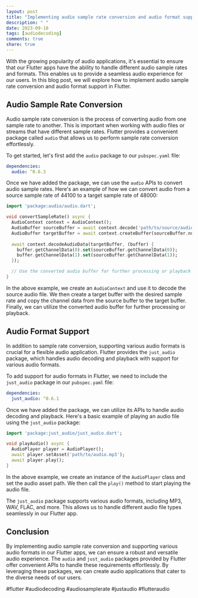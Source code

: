 ```yaml
---
layout: post
title: "Implementing audio sample rate conversion and audio format support in Flutter"
description: " "
date: 2023-09-18
tags: [audiodecoding]
comments: true
share: true
---
```


With the growing popularity of audio applications, it's essential to ensure that our Flutter apps have the ability to handle different audio sample rates and formats. This enables us to provide a seamless audio experience for our users. In this blog post, we will explore how to implement audio sample rate conversion and audio format support in Flutter.

## Audio Sample Rate Conversion

Audio sample rate conversion is the process of converting audio from one sample rate to another. This is important when working with audio files or streams that have different sample rates. Flutter provides a convenient package called `audio` that allows us to perform sample rate conversion effortlessly.

To get started, let's first add the `audio` package to our `pubspec.yaml` file:

```yaml
dependencies:
  audio: ^0.6.3
```

Once we have added the package, we can use the `audio` APIs to convert audio sample rates. Here's an example of how we can convert audio from a source sample rate of 44100 to a target sample rate of 48000:

```dart
import 'package:audio/audio.dart';

void convertSampleRate() async {
  AudioContext context = AudioContext();
  AudioBuffer sourceBuffer = await context.decode('path/to/source/audio.wav');
  AudioBuffer targetBuffer = await context.createBuffer(sourceBuffer.numberOfChannels, sourceBuffer.length, 48000);
  
  await context.decodeAudioData(targetBuffer, (buffer) {
    buffer.getChannelData(0).set(sourceBuffer.getChannelData(0));
    buffer.getChannelData(1).set(sourceBuffer.getChannelData(1));
  });

  // Use the converted audio buffer for further processing or playback
}
```

In the above example, we create an `AudioContext` and use it to decode the source audio file. We then create a target buffer with the desired sample rate and copy the channel data from the source buffer to the target buffer. Finally, we can utilize the converted audio buffer for further processing or playback.

## Audio Format Support

In addition to sample rate conversion, supporting various audio formats is crucial for a flexible audio application. Flutter provides the `just_audio` package, which handles audio decoding and playback with support for various audio formats.

To add support for audio formats in Flutter, we need to include the `just_audio` package in our `pubspec.yaml` file:

```yaml
dependencies:
  just_audio: ^0.6.1
```

Once we have added the package, we can utilize its APIs to handle audio decoding and playback. Here's a basic example of playing an audio file using the `just_audio` package:

```dart
import 'package:just_audio/just_audio.dart';

void playAudio() async {
  AudioPlayer player = AudioPlayer();
  await player.setAsset('path/to/audio.mp3');
  await player.play();
}
```

In the above example, we create an instance of the `AudioPlayer` class and set the audio asset path. We then call the `play()` method to start playing the audio file.

The `just_audio` package supports various audio formats, including MP3, WAV, FLAC, and more. This allows us to handle different audio file types seamlessly in our Flutter app.

## Conclusion

By implementing audio sample rate conversion and supporting various audio formats in our Flutter apps, we can ensure a robust and versatile audio experience. The `audio` and `just_audio` packages provided by Flutter offer convenient APIs to handle these requirements effortlessly. By leveraging these packages, we can create audio applications that cater to the diverse needs of our users.

#flutter #audiodecoding #audiosamplerate #justaudio #flutteraudio